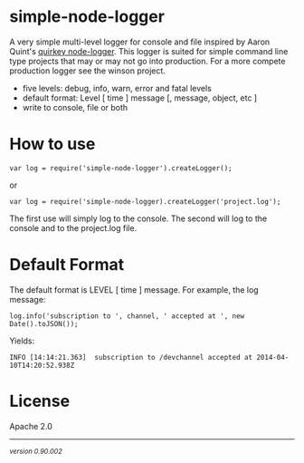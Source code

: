 simple-node-logger
==================

A very simple multi-level logger for console and file inspired by Aaron Quint's [quirkey node-logger](http://github.com/quirkey/node-logger).  This logger is suited for simple command line type projects that may or may not go into production.  For a more compete production logger see the winson project.

- five levels: debug, info, warn, error and fatal levels
- default format: Level [ time ] message [, message, object, etc ]
- write to console, file or both

How to use
===
	var log = require('simple-node-logger').createLogger();

or

	var log = require('simple-node-logger).createLogger('project.log');

The first use will simply log to the console.  The second will log to the console and to the project.log file.

Default Format
===
The default format is LEVEL [ time ] message. For example, the log message:

	log.info('subscription to ', channel, ' accepted at ', new Date().toJSON());

Yields:

	INFO [14:14:21.363]  subscription to /devchannel accepted at 2014-04-10T14:20:52.938Z
	


License
===
Apache 2.0

- - -
<p><small><em>version 0.90.002</em></small></p>
